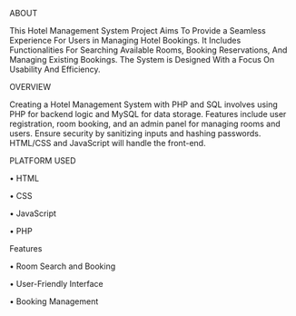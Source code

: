 ABOUT

This Hotel Management System Project Aims To Provide a Seamless Experience For Users in Managing Hotel Bookings. 
It Includes Functionalities For Searching Available Rooms, Booking Reservations, And Managing Existing Bookings. 
The System is Designed With a Focus On Usability And Efficiency.

OVERVIEW

Creating a Hotel Management System with PHP and SQL involves using PHP for backend logic and MySQL for data storage. Features include user registration, room booking, and an admin panel for managing rooms and users. Ensure security by sanitizing inputs and hashing passwords. HTML/CSS and JavaScript will handle the front-end.


PLATFORM USED

• HTML

• CSS

• JavaScript

• PHP


Features

• Room Search and Booking

• User-Friendly Interface

• Booking Management
